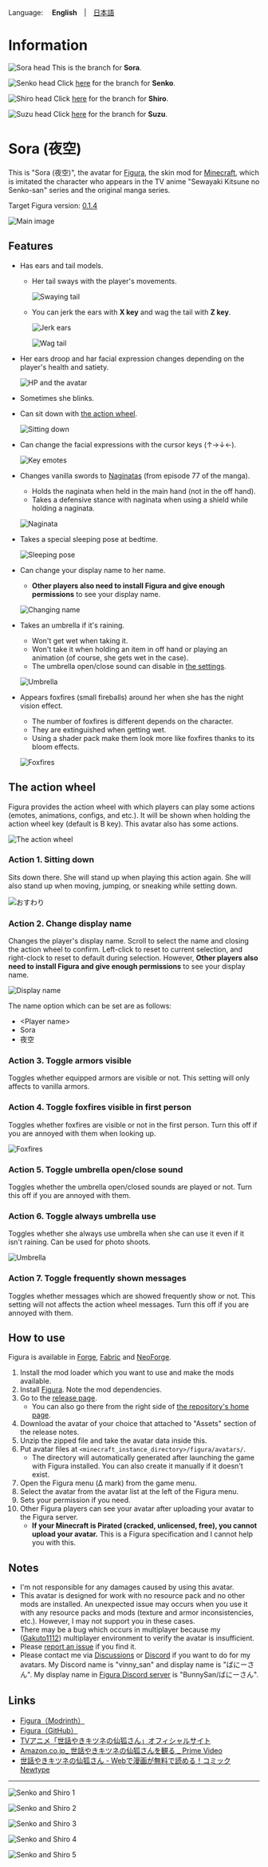 Language: 　**English**　|　[日本語](./README_jp.md)

# Information
![Sora head](./README_images/head_sora.png)
This is the branch for **Sora**.

![Senko head](./README_images/head_senko.png)
Click [here](https://github.com/Gakuto1112/SenkoSan/tree/Senko) for the branch for **Senko**.

![Shiro head](./README_images/head_shiro.png)
Click [here](https://github.com/Gakuto1112/SenkoSan/tree/Shiro) for the branch for **Shiro**.

![Suzu head](./README_images/head_suzu.png)
Click [here](https://github.com/Gakuto1112/SenkoSan/tree/Suzu) for the branch for **Suzu**.

# Sora (夜空)
<!-- DESCRIPTION_START -->
This is "Sora (夜空)", the avatar for [Figura](https://modrinth.com/mod/figura), the skin mod for [Minecraft](https://www.minecraft.net/en-us), which is imitated the character who appears in the TV anime "Sewayaki Kitsune no Senko-san" series and the original manga series.

Target Figura version: [0.1.4](https://modrinth.com/mod/figura/version/0.1.4+1.20.4)
<!-- DESCRIPTION_END -->

![Main image](./README_images/main.jpg)

## Features
- Has ears and tail models.
  - Her tail sways with the player's movements.

    ![Swaying tail](./README_images/swaying_tail.gif)

  - You can jerk the ears with **X key** and wag the tail with **Z key**.

    ![Jerk ears](./README_images/jerk_ears.gif)

    ![Wag tail](./README_images/wag_tail.gif)

- Her ears droop and har facial expression changes depending on the player's health and satiety.

  ![HP and the avatar](./README_images/hp_avatar.jpg)

- Sometimes she blinks.

- Can sit down with [the action wheel](#the-action-wheel).

  ![Sitting down](./README_images/action_sit_down.jpg)

- Can change the facial expressions with the cursor keys (↑→↓←).

  ![Key emotes](./README_images/key_emotes.jpg)

- Changes vanilla swords to [Naginatas](https://en.wikipedia.org/wiki/Naginata) (from episode 77 of the manga).
  - Holds the naginata when held in the main hand (not in the off hand).
  - Takes a defensive stance with naginata when using a shield while holding a naginata.

  ![Naginata](./README_images/naginata.jpg)

- Takes a special sleeping pose at bedtime.

  ![Sleeping pose](./README_images/sleeping_pose.jpg)

- Can change your display name to her name.
  - **Other players also need to install Figura and give enough permissions** to see your display name.

  ![Changing name](./README_images/name_change.jpg)

- Takes an umbrella if it's raining.
  - Won't get wet when taking it.
  - Won't take it when holding an item in off hand or playing an animation (of course, she gets wet in the case).
  - The umbrella open/close sound can disable in [the settings](#action-4-7-toggle-umbrella-openclose-sound).

  ![Umbrella](./README_images/umbrella.jpg)

- Appears foxfires (small fireballs) around her when she has the night vision effect.
  - The number of foxfires is different depends on the character.
  - They are extinguished when getting wet.
  - Using a shader pack make them look more like foxfires thanks to its bloom effects.

  ![Foxfires](./README_images/foxfires.gif)

## The action wheel
Figura provides the action wheel with which players can play some actions (emotes, animations, configs, and etc.). It will be shown when holding the action wheel key (default is B key). This avatar also has some actions.

![The action wheel](./README_images/action_wheel.jpg)

### Action 1. Sitting down
Sits down there. She will stand up when playing this action again. She will also stand up when moving, jumping, or sneaking while setting down.

![おすわり](./README_images/action_sit_down.jpg)

### Action 2. Change display name
Changes the player's display name. Scroll to select the name and closing the action wheel to confirm. Left-click to reset to current selection, and right-clock to reset to default during selection. However, **Other players also need to install Figura and give enough permissions** to see your display name.

![Display name](./README_images/name_change.jpg)

The name option which can be set are as follows:

- &lt;Player name&gt;
- Sora
- 夜空

### Action 3. Toggle armors visible
Toggles whether equipped armors are visible or not. This setting will only affects to vanilla armors.

### Action 4. Toggle foxfires visible in first person
Toggles whether foxfires are visible or not in the first person. Turn this off if you are annoyed with them when looking up.

![Foxfires](./README_images/foxfires.gif)

### Action 5. Toggle umbrella open/close sound
Toggles whether the umbrella open/closed sounds are played or not. Turn this off if you are annoyed with them.

### Action 6. Toggle always umbrella use
Toggles whether she always use umbrella when she can use it even if it isn't raining. Can be used for photo shoots.

![Umbrella](./README_images/umbrella.jpg)

### Action 7. Toggle frequently shown messages
Toggles whether messages which are showed frequently show or not. This setting will not affects the action wheel messages. Turn this off if you are annoyed with them.

## How to use
Figura is available in [Forge](https://files.minecraftforge.net/net/minecraftforge/forge/), [Fabric](https://fabricmc.net/) and [NeoForge](https://neoforged.net/).

1. Install the mod loader which you want to use and make the mods available.
2. Install [Figura](https://modrinth.com/mod/figura). Note the mod dependencies.
3. Go to the [release page](https://github.com/Gakuto1112/SenkoSan/releases).
   - You can also go there from the right side of [the repository's home page](https://github.com/Gakuto1112/SenkoSan).
4. Download the avatar of your choice that attached to "Assets" section of the release notes.
5. Unzip the zipped file and take the avatar data inside this.
6. Put avatar files at `<minecraft_instance_directory>/figura/avatars/`.
   - The directory will automatically generated after launching the game with Figura installed. You can also create it manually if it doesn't exist.
7. Open the Figura menu (Δ mark) from the game menu.
8. Select the avatar from the avatar list at the left of the Figura menu.
9. Sets your permission if you need.
10. Other Figura players can see your avatar after uploading your avatar to the Figura server.
    - **If your Minecraft is Pirated (cracked, unlicensed, free), you cannot upload your avatar.** This is a Figura specification and I cannot help you with this.

## Notes
- I'm not responsible for any damages caused by using this avatar.
- This avatar is designed for work with no resource pack and no other mods are installed. An unexpected issue may occurs when you use it with any resource packs and mods (texture and armor inconsistencies, etc.). However, I may not support you in these cases.
- There may be a bug which occurs in multiplayer because my ([Gakuto1112](https://github.com/Gakuto1112)) multiplayer environment to verify the avatar is insufficient.
- Please [report an issue](https://github.com/Gakuto1112/SenkoSan/issues) if you find it.
- Please contact me via [Discussions](https://github.com/Gakuto1112/SenkoSan/discussions) or [Discord](https://discord.com/) if you want to do for my avatars. My Discord name is "vinny_san" and display name is "ばにーさん". My display name in [Figura Discord server](https://discord.gg/figuramc) is "BunnySan/ばにーさん".

## Links
- [Figura（Modrinth）](https://modrinth.com/mod/figura)
- [Figura（GitHub）](https://github.com/Moonlight-MC-Temp/Figura)
- [TVアニメ「世話やきキツネの仙狐さん」オフィシャルサイト](http://senkosan.com/)
- [Amazon.co.jp_ 世話やきキツネの仙狐さんを観る _ Prime Video](https://www.amazon.co.jp/gp/video/detail/B07QJG9NP7)
- [世話やきキツネの仙狐さん - Webで漫画が無料で読める！コミックNewtype](https://comic.webnewtype.com/contents/sewayaki/)

---

![Senko and Shiro 1](./README_images/senko_and_shiro_1.jpg)

![Senko and Shiro 2](./README_images/senko_and_shiro_2.jpg)

![Senko and Shiro 3](./README_images/senko_and_shiro_3.jpg)

![Senko and Shiro 4](./README_images/senko_and_shiro_4.jpg)

![Senko and Shiro 5](./README_images/senko_and_shiro_5.jpg)
